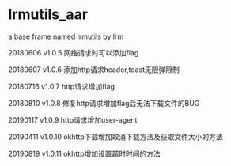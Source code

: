 # lrmutils_aar
a base frame named lrmutils by lrm


20180606 v1.0.5 网络请求时可以添加flag

20180607 v1.0.6 添加http请求header,toast无限弹限制

20180716 v1.0.7 http请求增加flag

20180810 v1.0.8 修复http请求增加flag后无法下载文件的BUG

20190117 v1.0.9 http请求增加user-agent

20190411 v1.0.10 okhttp下载增加取消下载方法及获取文件大小的方法

20190819 v1.0.11 okhttp增加设置超时时间的方法
